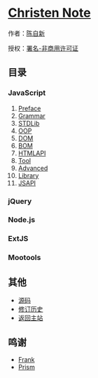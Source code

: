 # [Christen Note]()

作者：[陈自新](http://chenzixin.com)

授权：<a rel="license" href="http://creativecommons.org/licenses/by-nc/4.0/">署名-非商用许可证</a>

## 目录

### JavaScript
1. [Preface](#README)
1. [Grammar](#docs/grammar)
1. [STDLib](#docs/stdlib)
1. [OOP](#docs/oop)
1. [DOM](#docs/dom)
1. [BOM](#docs/bom)
1. [HTMLAPI](#docs/htmlapi)
1. [Tool](#docs/tool)
1. [Advanced](#docs/advanced)
1. [Library](#docs/library)
1. [JSAPI](#docs/jsapi)

### jQuery

### Node.js

### ExtJS

### Mootools

## 其他
- [源码](https://github.com/hiclick/hiclick.github.com)
- [修订历史](https://github.com/hiclick/hiclick.github.com/graphs/commit-activity)
- [返回主站](http://christen.cn)

## 鸣谢
- [Frank](http://www.ruanyifeng.com/home.html)
- [Prism](http://christen.cn/doc/prism.html)
